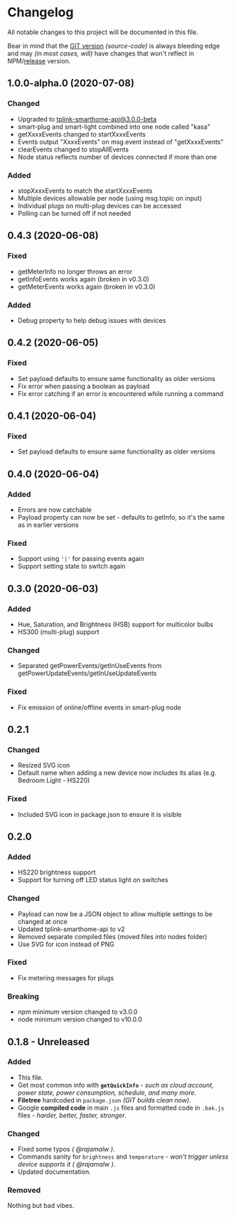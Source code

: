 # Changelog

All notable changes to this project will be documented in this file.

Bear in mind that the [GIT version](https://github.com/caseyjhol/node-red-contrib-tplink) *(source-code)* is always bleeding edge and may *(in most cases, will)* have changes that won't reflect in NPM/[release](https://github.com/caseyjhol/node-red-contrib-tplink/releases) version.

## 1.0.0-alpha.0 (2020-07-08)

### Changed

- Upgraded to tplink-smarthome-api@3.0.0-beta
- smart-plug and smart-light combined into one node called "kasa"
- getXxxxEvents changed to startXxxxEvents
- Events output "XxxxEvents" on msg.event instead of "getXxxxEvents"
- clearEvents changed to stopAllEvents
- Node status reflects number of devices connected if more than one

### Added

- stopXxxxEvents to match the startXxxxEvents
- Multiple devices allowable per node (using msg.topic on input)
- Individual plugs on multi-plug devices can be accessed
- Polling can be turned off if not needed

## 0.4.3 (2020-06-08)

### Fixed

- getMeterInfo no longer throws an error
- getInfoEvents works again (broken in v0.3.0)
- getMeterEvents works again (broken in v0.3.0)

### Added

- Debug property to help debug issues with devices

## 0.4.2 (2020-06-05)

### Fixed

- Set payload defaults to ensure same functionality as older versions
- Fix error when passing a boolean as payload
- Fix error catching if an error is encountered while running a command

## 0.4.1 (2020-06-04)

### Fixed

- Set payload defaults to ensure same functionality as older versions

## 0.4.0 (2020-06-04)

### Added

- Errors are now catchable
- Payload property can now be set - defaults to getInfo, so it's the same as in earlier versions

### Fixed

- Support using `'|'` for passing events again
- Support setting state to switch again

## 0.3.0 (2020-06-03)

### Added

- Hue, Saturation, and Brightness (HSB) support for multicolor bulbs
- HS300 (multi-plug) support

### Changed

- Separated getPowerEvents/getInUseEvents from getPowerUpdateEvents/getInUseUpdateEvents

### Fixed

- Fix emission of online/offline events in smart-plug node

## 0.2.1

### Changed

- Resized SVG icon
- Default name when adding a new device now includes its alias (e.g. Bedroom Light - HS220)

### Fixed

- Included SVG icon in package.json to ensure it is visible

## 0.2.0

### Added

- HS220 brightness support
- Support for turning off LED status light on switches

### Changed

- Payload can now be a JSON object to allow multiple settings to be changed at once
- Updated tplink-smarthome-api to v2
- Removed separate compiled files (moved files into nodes folder)
- Use SVG for icon instead of PNG

### Fixed

- Fix metering messages for plugs

### Breaking

- npm minimum version changed to v3.0.0
- node minimum version changed to v10.0.0

## 0.1.8 - Unreleased

### Added

- This file.
- Get most common info with **`getQuickInfo`** - *such as cloud account, power state, power consumption,  schedule, and many more*.
- **Filetree** hardcoded in `package.json` *(GIT builds clean now)*.
- Google **compiled code** in main `.js` files and formatted code in `.bak.js` files *- harder, better, faster, stronger*.

### Changed

- Fixed some typos *( @rajamalw )*.
- Commands sanity for `brightness` and `temperature` *- won't trigger unless device supports it ( @rajamalw )*.
- Updated documentation.

### Removed

Nothing but bad vibes.